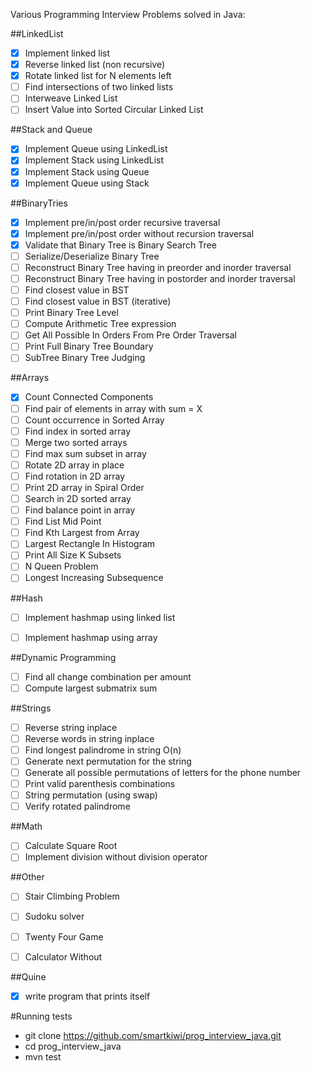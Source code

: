 Various Programming Interview Problems solved in Java:

##LinkedList
 * [x] Implement linked list
 * [x] Reverse linked list (non recursive)
 * [x] Rotate linked list for N elements left
 * [ ] Find intersections of two linked lists
 * [ ] Interweave Linked List
 * [ ] Insert Value into Sorted Circular Linked List

##Stack and Queue
 * [x] Implement Queue using LinkedList
 * [x] Implement Stack using LinkedList
 * [x] Implement Stack using Queue
 * [x] Implement Queue using Stack

##BinaryTries
 * [x] Implement pre/in/post order recursive traversal
 * [x] Implement pre/in/post order without recursion traversal
 * [x] Validate that Binary Tree is Binary Search Tree
 * [ ] Serialize/Deserialize Binary Tree
 * [ ] Reconstruct Binary Tree having in preorder and inorder traversal
 * [ ] Reconstruct Binary Tree having in postorder and inorder traversal
 * [ ] Find closest value in BST
 * [ ] Find closest value in BST (iterative)
 * [ ] Print Binary Tree Level
 * [ ] Compute Arithmetic Tree expression
 * [ ] Get All Possible In Orders From Pre Order Traversal
 * [ ] Print Full Binary Tree Boundary
 * [ ] SubTree Binary Tree Judging

##Arrays
 * [x] Count Connected Components
 * [ ] Find pair of elements in array with sum = X
 * [ ] Count occurrence in Sorted Array
 * [ ] Find index in sorted array
 * [ ] Merge two sorted arrays
 * [ ] Find max sum subset in array
 * [ ] Rotate 2D array in place
 * [ ] Find rotation in 2D array
 * [ ] Print 2D array in Spiral Order
 * [ ] Search in 2D sorted array
 * [ ] Find balance point in array
 * [ ] Find List Mid Point
 * [ ] Find Kth Largest from Array
 * [ ] Largest Rectangle In Histogram
 * [ ] Print All Size K Subsets
 * [ ] N Queen Problem
 * [ ] Longest Increasing Subsequence

##Hash
 * [ ] Implement hashmap using linked list
 * [ ] Implement hashmap using array


##Dynamic Programming
 * [ ] Find all change combination per amount
 * [ ] Compute largest submatrix sum

##Strings
 * [ ] Reverse string inplace
 * [ ] Reverse words in string inplace
 * [ ] Find longest palindrome in string O(n)
 * [ ] Generate next permutation for the string
 * [ ] Generate all possible permutations of letters for the phone number
 * [ ] Print valid parenthesis combinations
 * [ ] String permutation (using swap)
 * [ ] Verify rotated palindrome

##Math
 * [ ] Calculate Square Root
 * [ ] Implement division without division operator

##Other
 * [ ] Stair Climbing Problem
 * [ ] Sudoku solver
 * [ ] Twenty Four Game
 * [ ] Calculator Without


##Quine
 * [x] write program that prints itself

#Running tests
 * git clone https://github.com/smartkiwi/prog_interview_java.git
 * cd prog_interview_java
 * mvn test

